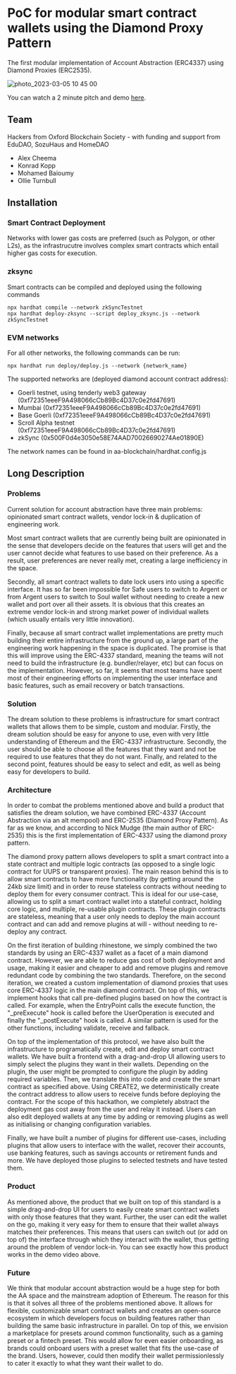 # PoC for modular smart contract wallets using the Diamond Proxy Pattern
The first modular implementation of Account Abstraction (ERC4337) using Diamond Proxies (ERC2535).

![photo_2023-03-05 10 45 00](https://user-images.githubusercontent.com/8796522/222976894-8368fcfa-cefb-4d62-b75b-8a877322510f.jpeg)

You can watch a 2 minute pitch and demo [here](https://www.youtube.com/watch?v=kiAcFDuTYw8).

## Team
Hackers from Oxford Blockchain Society - with funding and support from EduDAO, SozuHaus and HomeDAO
- Alex Cheema
- Konrad Kopp
- Mohamed Baioumy
- Ollie Turnbull

## Installation


### Smart Contract Deployment

Networks with lower gas costs are preferred (such as Polygon, or other L2s), as the infrastrucutre involves complex smart contracts which entail higher gas costs for execution.

### zksync

Smart contracts can be compiled and deployed using the following commands 
```shell
npx hardhat compile --network zkSyncTestnet  
npx hardhat deploy-zksync --script deploy_zksync.js --network zkSyncTestnet
```

### EVM networks
For all other networks, the following commands can be run:
```shell
npx hardhat run deploy/deploy.js --network {network_name}
```
The supported networks are (deployed diamond account contract address):
- Goerli testnet, using tenderly web3 gateway  (0xf72351eeeF9A498066cCb89Bc4D37c0e2fd47691)
- Mumbai (0xf72351eeeF9A498066cCb89Bc4D37c0e2fd47691)
- Base Goerli (0xf72351eeeF9A498066cCb89Bc4D37c0e2fd47691)
- Scroll Alpha testnet (0xf72351eeeF9A498066cCb89Bc4D37c0e2fd47691)
- zkSync (0x500F0d4e3050e58E74AAD70026690274Ae01890E)  

The network names can be found in aa-blockchain/hardhat.config.js


## Long Description

### Problems

Current solution for account abstraction have three main problems: opinionated smart contract wallets, vendor lock-in & duplication of engineering work.

Most smart contract wallets that are currently being built are opinionated in the sense that developers decide on the features that users will get and the user cannot decide what features to use based on their preference. As a result, user preferences are never really met, creating a large inefficiency in the space.

Secondly, all smart contract wallets to date lock users into using a specific interface. It has so far been impossible for Safe users to switch to Argent or from Argent users to switch to Soul wallet without needing to create a new wallet and port over all their assets. It is obvious that this creates an extreme vendor lock-in and strong market power of individual wallets (which usually entails very little innovation).

Finally, because all smart contract wallet implementations are pretty much building their entire infrastructure from the ground up, a large part of the engineering work happening in the space is duplicated. The promise is that this will improve using the ERC-4337 standard, meaning the teams will not need to build the infrastructure (e.g. bundler/relayer, etc) but can focus on the implementation. However, so far, it seems that most teams have spent most of their engineering efforts on implementing the user interface and basic features, such as email recovery or batch transactions.

### Solution

The dream solution to these problems is infrastructure for smart contract wallets that allows them to be simple, custom and modular. Firstly, the dream solution should be easy for anyone to use, even with very little understanding of Ethereum and the ERC-4337 infrastructure. Secondly, the user should be able to choose all the features that they want and not be required to use features that they do not want. Finally, and related to the second point, features should be easy to select and edit, as well as being easy for developers to build.

### Architecture

In order to combat the problems mentioned above and build a product that satisfies the dream solution, we have combined ERC-4337 (Account Abstraction via an alt mempool) and ERC-2535 (Diamond Proxy Pattern). As far as we know, and according to Nick Mudge (the main author of ERC-2535) this is the first implementation of ERC-4337 using the diamond proxy pattern.

The diamond proxy pattern allows developers to split a smart contract into a state contract and multiple logic contracts (as opposed to a single logic contract for UUPS or transparent proxies). The main reason behind this is to allow smart contracts to have more functionality (by getting around the 24kb size limit) and in order to reuse stateless contracts without needing to deploy them for every consumer contract. This is ideal for our use-case, allowing us to split a smart contract wallet into a stateful contract, holding core logic, and multiple, re-usable plugin contracts. These plugin contracts are stateless, meaning that a user only needs to deploy the main account contract and can add and remove plugins at will - without needing to re-deploy any contract.

On the first iteration of building rhinestone, we simply combined the two standards by using an ERC-4337 wallet as a facet of a main diamond contract. However, we are able to reduce gas cost of both deployment and usage, making it easier and cheaper to add and remove plugins and remove redundant code by combining the two standards. Therefore, on the second iteration, we created a custom implementation of diamond proxies that uses core ERC-4337 logic in the main diamond contract. On top of this, we implement hooks that call pre-defined plugins based on how the contract is called. For example, when the EntryPoint calls the execute function, the "_preExecute" hook is called before the UserOperation is executed and finally the "_postExecute" hook is called. A similar pattern is used for the other functions, including validate, receive and fallback.

On top of the implementation of this protocol, we have also built the infrastructure to programatically create, edit and deploy smart contract wallets. We have built a frontend with a drag-and-drop UI allowing users to simply select the plugins they want in their wallets. Depending on the plugin, the user might be prompted to configure the plugin by adding required variables. Then, we translate this into code and create the smart contract as specified above. Using CREATE2, we deterministically create the contract address to allow users to receive funds before deploying the contract. For the scope of this hackathon, we completely abstract the deployment gas cost away from the user and relay it instead. Users can also edit deployed wallets at any time by adding or removing plugins as well as initialising or changing configuration variables.

Finally, we have built a number of plugins for different use-cases, including plugins that allow users to interface with the wallet, recover their accounts, use banking features, such as savings accounts or retirement funds and more. We have deployed those plugins to selected testnets and have tested them.

### Product

As mentioned above, the product that we built on top of this standard is a simple drag-and-drop UI for users to easily create smart contract wallets with only those features that they want. Further, the user can edit the wallet on the go, making it very easy for them to ensure that their wallet always matches their preferences. This means that users can switch out (or add on top of) the interface through which they interact with the wallet, thus getting around the problem of vendor lock-in. You can see exactly how this product works in the demo video above.

### Future

We think that modular account abstraction would be a huge step for both the AA space and the mainstream adoption of Ethereum. The reason for this is that it solves all three of the problems mentioned above. It allows for flexible, customizable smart contract wallets and creates an open-source ecosystem in which developers focus on building features rather than building the same basic infrastructure in parallel. On top of this, we envision a marketplace for presets around common functionality, such as a gaming preset or a fintech preset. This would allow for even easier onboarding, as brands could onboard users with a preset wallet that fits the use-case of the brand. Users, however, could then modify their wallet permissionlessly to cater it exactly to what they want their wallet to do.

